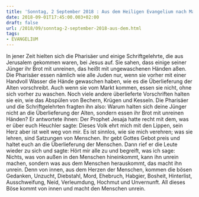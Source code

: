 ```yaml
---
title: 'Sonntag, 2 September 2018 : Aus dem Heiligen Evangelium nach Markus - Mk 7,1-8.14-15.21-23.'
date: 2018-09-01T17:45:00.003+02:00
draft: false
url: /2018/09/sonntag-2-september-2018-aus-dem.html
tags: 
- EVANGELIUM
---
```


In jener Zeit hielten sich die Pharisäer und einige Schriftgelehrte, die aus Jerusalem gekommen waren, bei Jesus auf. Sie sahen, dass einige seiner Jünger ihr Brot mit unreinen, das heißt mit ungewaschenen Händen aßen. Die Pharisäer essen nämlich wie alle Juden nur, wenn sie vorher mit einer Handvoll Wasser die Hände gewaschen haben, wie es die Überlieferung der Alten vorschreibt. Auch wenn sie vom Markt kommen, essen sie nicht, ohne sich vorher zu waschen. Noch viele andere überlieferte Vorschriften halten sie ein, wie das Abspülen von Bechern, Krügen und Kesseln. Die Pharisäer und die Schriftgelehrten fragten ihn also: Warum halten sich deine Jünger nicht an die Überlieferung der Alten, sondern essen ihr Brot mit unreinen Händen? Er antwortete ihnen: Der Prophet Jesaja hatte recht mit dem, was er über euch Heuchler sagte: Dieses Volk ehrt mich mit den Lippen, sein Herz aber ist weit weg von mir. Es ist sinnlos, wie sie mich verehren; was sie lehren, sind Satzungen von Menschen. Ihr gebt Gottes Gebot preis und haltet euch an die Überlieferung der Menschen. Dann rief er die Leute wieder zu sich und sagte: Hört mir alle zu und begreift, was ich sage: Nichts, was von außen in den Menschen hineinkommt, kann ihn unrein machen, sondern was aus dem Menschen herauskommt, das macht ihn unrein. Denn von innen, aus dem Herzen der Menschen, kommen die bösen Gedanken, Unzucht, Diebstahl, Mord, Ehebruch, Habgier, Bosheit, Hinterlist, Ausschweifung, Neid, Verleumdung, Hochmut und Unvernunft. All dieses Böse kommt von innen und macht den Menschen unrein.